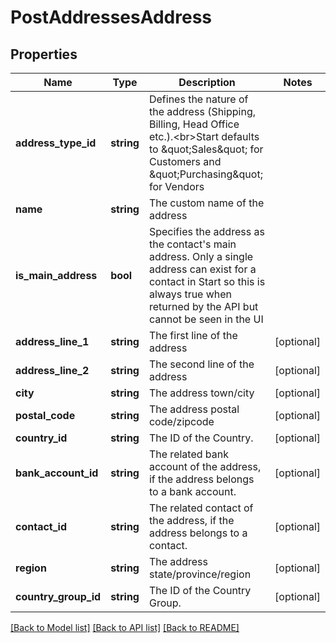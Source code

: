 # PostAddressesAddress

## Properties
Name | Type | Description | Notes
------------ | ------------- | ------------- | -------------
**address_type_id** | **string** | Defines the nature of the address (Shipping, Billing, Head Office etc.).&lt;br&gt;Start defaults to \&quot;Sales\&quot; for Customers and \&quot;Purchasing\&quot; for Vendors | 
**name** | **string** | The custom name of the address | 
**is_main_address** | **bool** | Specifies the address as the contact&#39;s main address. Only a single address can exist for a contact in Start so this is always true when returned by the API but cannot be seen in the UI | 
**address_line_1** | **string** | The first line of the address | [optional] 
**address_line_2** | **string** | The second line of the address | [optional] 
**city** | **string** | The address town/city | [optional] 
**postal_code** | **string** | The address postal code/zipcode | [optional] 
**country_id** | **string** | The ID of the Country. | [optional] 
**bank_account_id** | **string** | The related bank account of the address, if the address belongs to a bank account. | [optional] 
**contact_id** | **string** | The related contact of the address, if the address belongs to a contact. | [optional] 
**region** | **string** | The address state/province/region | [optional] 
**country_group_id** | **string** | The ID of the Country Group. | [optional] 

[[Back to Model list]](../README.md#documentation-for-models) [[Back to API list]](../README.md#documentation-for-api-endpoints) [[Back to README]](../README.md)


